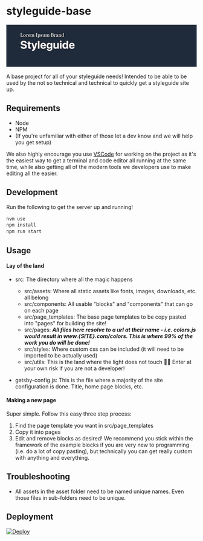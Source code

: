 # styleguide-base
![](src/utils/bin/read-me-picture.png)

A base project for all of your styleguide needs!
Intended to be able to be used by the not so technical and technical to quickly get a styleguide site up.

## Requirements
- Node
- NPM
- (If you're unfamiliar with either of those let a dev know and we will help you get setup)

We also highly encourage you use [VSCode](https://code.visualstudio.com/) for working on the project as
it's the easiest way to get a terminal and code editor all running at the same time, while also getting
all of the modern tools we developers use to make editing all the easier.

## Development
Run the following to get the server up and running!
```bash
nvm use
npm install
npm run start
```

## Usage
#### Lay of the land
- src: The directory where all the magic happens
    - src/assets: Where all static assets like fonts, images, downloads, etc. all belong
    - src/components: All usable "blocks" and "components" that can go on each page
    - src/page_templates: The base page templates to be copy pasted into "pages" for building the site!
    - src/pages: ***All files here resolve to a url at their name - i.e. colors.js would result in www.{SITE}.com/colors. This is where 99% of the work you do will be done!***
    - src/styles: Where custom css can be included (it will need to be imported to be actually used)
    - src/utils: This is the land where the light does not touch 🦁🛑 Enter at your own risk if you are not a developer!

- gatsby-config.js: This is the file where a majority of the site configuration is done. Title, home page blocks, etc.

#### Making a new page
Super simple. Follow this easy three step process:

1. Find the page template you want in src/page_templates
2. Copy it into pages
3. Edit and remove blocks as desired! We recommend you stick within the framework of the example blocks if you are very
new to programming (i.e. do a lot of copy pasting), but technically you can get really custom with anything and everything.

## Troubleshooting
- All assets in the asset folder need to be named unique names. Even those files in sub-folders need to be unique.

## Deployment
[![Deploy](https://www.herokucdn.com/deploy/button.svg)](https://heroku.com/deploy?template=https://github.com/istrategylabs/styleguide-base)